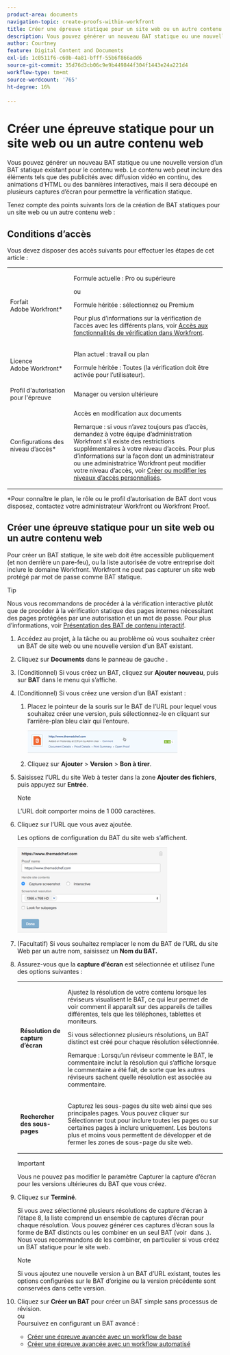 ```yaml
---
product-area: documents
navigation-topic: create-proofs-within-workfront
title: Créer une épreuve statique pour un site web ou un autre contenu web
description: Vous pouvez générer un nouveau BAT statique ou une nouvelle version d’un BAT statique existant pour le contenu web. Le contenu web peut inclure des éléments tels que des publicités avec diffusion vidéo en continu, des animations d’HTML ou des bannières interactives, mais il sera découpé en plusieurs captures d’écran pour permettre la vérification statique.
author: Courtney
feature: Digital Content and Documents
exl-id: 1c0511f6-c60b-4a81-bfff-55b6f866add6
source-git-commit: 35d76d3cb06c9e9b449844f304f1443e24a221d4
workflow-type: tm+mt
source-wordcount: '765'
ht-degree: 16%

---
```


# Créer une épreuve statique pour un site web ou un autre contenu web

Vous pouvez générer un nouveau BAT statique ou une nouvelle version d’un BAT statique existant pour le contenu web. Le contenu web peut inclure des éléments tels que des publicités avec diffusion vidéo en continu, des animations d’HTML ou des bannières interactives, mais il sera découpé en plusieurs captures d’écran pour permettre la vérification statique.

Tenez compte des points suivants lors de la création de BAT statiques pour un site web ou un autre contenu web :

## Conditions d’accès

Vous devez disposer des accès suivants pour effectuer les étapes de cet article :

<table style="table-layout:auto"> 
 <col> 
 <col> 
 <tbody> 
  <tr> 
   <td role="rowheader">Forfait Adobe Workfront*</td> 
   <td> <p>Formule actuelle : Pro ou supérieure</p> <p>ou</p> <p>Formule héritée : sélectionnez ou Premium</p> <p>Pour plus d’informations sur la vérification de l’accès avec les différents plans, voir <a href="/help/quicksilver/administration-and-setup/manage-workfront/configure-proofing/access-to-proofing-functionality.md" class="MCXref xref">Accès aux fonctionnalités de vérification dans Workfront</a>.</p> </td> 
  </tr> 
  <tr> 
   <td role="rowheader">Licence Adobe Workfront*</td> 
   <td> <p>Plan actuel : travail ou plan</p> <p>Formule héritée : Toutes (la vérification doit être activée pour l’utilisateur).</p> </td> 
  </tr> 
  <tr> 
   <td role="rowheader">Profil d'autorisation pour l'épreuve </td> 
   <td>Manager ou version ultérieure</td> 
  </tr> 
  <tr> 
   <td role="rowheader">Configurations des niveau d’accès*</td> 
   <td> <p>Accès en modification aux documents</p> <p>Remarque : si vous n’avez toujours pas d’accès, demandez à votre équipe d’administration Workfront s’il existe des restrictions supplémentaires à votre niveau d’accès. Pour plus d’informations sur la façon dont un administrateur ou une administratrice Workfront peut modifier votre niveau d’accès, voir <a href="../../../administration-and-setup/add-users/configure-and-grant-access/create-modify-access-levels.md" class="MCXref xref">Créer ou modifier les niveaux d’accès personnalisés</a>.</p> </td> 
  </tr> 
 </tbody> 
</table>

&#42;Pour connaître le plan, le rôle ou le profil d’autorisation de BAT dont vous disposez, contactez votre administrateur Workfront ou Workfront Proof.

## Créer une épreuve statique pour un site web ou un autre contenu web

Pour créer un BAT statique, le site web doit être accessible publiquement (et non derrière un pare-feu), ou la liste autorisée de votre entreprise doit inclure le domaine Workfront. Workfront ne peut pas capturer un site web protégé par mot de passe comme BAT statique.

>[!TIP]
>
>Nous vous recommandons de procéder à la vérification interactive plutôt que de procéder à la vérification statique des pages internes nécessitant des pages protégées par une autorisation et un mot de passe. Pour plus d’informations, voir [Présentation des BAT de contenu interactif](../../../review-and-approve-work/proofing/proofing-overview/interactive-content-proofs.md).

1. Accédez au projet, à la tâche ou au problème où vous souhaitez créer un BAT de site web ou une nouvelle version d’un BAT existant.
1. Cliquez sur **Documents** dans le panneau de gauche .
1. (Conditionnel) Si vous créez un BAT, cliquez sur **Ajouter nouveau**, puis sur **BAT** dans le menu qui s’affiche.
1. (Conditionnel) Si vous créez une version d’un BAT existant :

   1. Placez le pointeur de la souris sur le BAT de l’URL pour lequel vous souhaitez créer une version, puis sélectionnez-le en cliquant sur l’arrière-plan bleu clair qui l’entoure.

      ![Select_BAT_by_selection_light_blue_background.png](assets/select-proof-by-selecting-light-blue-background-350x52.png)

   1. Cliquez sur **Ajouter** > **Version** > **Bon à tirer**.

1. Saisissez l’URL du site Web à tester dans la zone **Ajouter des fichiers**, puis appuyez sur **Entrée**.

   >[!NOTE]
   >
   > L’URL doit comporter moins de 1 000 caractères.

1. Cliquez sur l’URL que vous avez ajoutée.

   Les options de configuration du BAT du site web s’affichent.

   ![](assets/interactive-proof-radio-btn-area-350x199.png)

1. (Facultatif) Si vous souhaitez remplacer le nom du BAT de l’URL du site Web par un autre nom, saisissez un **Nom du BAT.**
1. Assurez-vous que la **capture d’écran** est sélectionnée et utilisez l’une des options suivantes :

   <table style="table-layout:auto"> 
    <col> 
    <col> 
    <tbody> 
     <tr> 
      <td role="rowheader"><strong>Résolution de capture d’écran</strong> </td> 
      <td> <p>Ajustez la résolution de votre contenu lorsque les réviseurs visualisent le BAT, ce qui leur permet de voir comment il apparaît sur des appareils de tailles différentes, tels que les téléphones, tablettes et moniteurs.</p> <p>Si vous sélectionnez plusieurs résolutions, un BAT distinct est créé pour chaque résolution sélectionnée.</p> <p>Remarque : Lorsqu’un réviseur commente le BAT, le commentaire inclut la résolution qui s’affiche lorsque le commentaire a été fait, de sorte que les autres réviseurs sachent quelle résolution est associée au commentaire. </p> </td> 
     </tr> 
     <tr> 
      <td role="rowheader"><strong>Rechercher des sous-pages</strong> </td> 
      <td> <p>Capturez les sous-pages du site web ainsi que ses principales pages. Vous pouvez cliquer sur Sélectionner tout pour inclure toutes les pages ou sur certaines pages à inclure uniquement. Les boutons plus et moins vous permettent de développer et de fermer les zones de sous-page du site web.</p> </td> 
     </tr> 
    </tbody> 
   </table>

   >[!IMPORTANT]
   >
   >Vous ne pouvez pas modifier le paramètre Capturer la capture d’écran pour les versions ultérieures du BAT que vous créez.

1. Cliquez sur **Terminé**.

   Si vous avez sélectionné plusieurs résolutions de capture d’écran à l’étape 8, la liste comprend un ensemble de captures d’écran pour chaque résolution. Vous pouvez générer ces captures d’écran sous la forme de BAT distincts ou les combiner en un seul BAT (voir  dans .). Nous vous recommandons de les combiner, en particulier si vous créez un BAT statique pour le site web.

   >[!NOTE]
   >
   >Si vous ajoutez une nouvelle version à un BAT d’URL existant, toutes les options configurées sur le BAT d’origine ou la version précédente sont conservées dans cette version.

1. Cliquez sur **Créer un BAT** pour créer un BAT simple sans processus de révision.\
   ou\
   Poursuivez en configurant un BAT avancé :

   * [Créer une épreuve avancée avec un workflow de base](../../../review-and-approve-work/proofing/creating-proofs-within-workfront/configure-basic-proof-workflow.md)
   * [Créer une épreuve avancée avec un workflow automatisé](../../../review-and-approve-work/proofing/creating-proofs-within-workfront/create-automated-proof-workflow.md)
